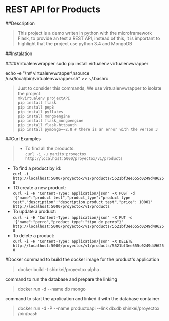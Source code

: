 # REST API for Products

##Description
>This project is a demo writen in python with the microframework Flask, to provide an test a REST API, instead of this, it is important to highlight that the project use python 3.4 and MongoDB

##Instalation

####Virtualenvwrapper
sudo pip install virtualenv virtualenvwrapper

echo -e "\n# virtualenvwrapper\nsource /usr/local/bin/virtualenvwrapper.sh" >> ~/.bashrc

>Just to consider this commands, We use virtualenvwrapper to isolate the project  
`mkvirtualenv projectAPI`  
`pip install flask`  
`pip install pep8`  
`pip install pyflakes`  
`pip install mongoengine`  
`pip install flask_mongoengine`  
`pip install flask-httpauth`  
`pip install pymongo==2.8 # there is an error with the verson 3`

##Curl Examples
> * To find all the products:  
`curl -i -u manito:proyectox http://localhost:5000/proyectox/v1/products`
* To find a product by id:  
`curl -i http://localhost:5000/proyectox/v1/products/5521bf3ee555c0249d496250`
* TO create a new product:  
`curl -i -H "Content-Type: application/json" -X POST -d '{"name":"product test","product_type":"product type test","description":"description product test","price": 1000}' http://localhost:5000/proyectox/v1/products`
* To update a product:  
`curl -i -H "Content-Type: application/json" -X PUT -d '{"name":"perro","product_type":"tipo de perro"}' http://localhost:5000/proyectox/v1/products/5521bf3ee555c0249d496250`
* To delete a product:  
`curl -i -H "Content-Type: application/json" -X DELETE http://localhost:5000/proyectox/v1/products/5521bf3ee555c0249d496250`

#Docker
command to build the docker image for the product's application
> docker build -t shinkei/proyectox:alpha .

command to run the database and prepare the linking
> docker run -d --name db mongo

command to start the application and linked it with the database container
> docker run -d -P --name productoapi --link db:db shinkei/proyectox /bin/bash

